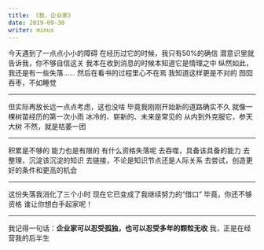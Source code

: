 ```yaml
---
title: 《我，企业家》
date: 2019-09-30
writer: minus
---
```


今天遇到了一点点小小的障碍
在经历过它的时候，我只有50%的确信
潜意识里就告诉我，你不够自信这关
我本在收到消息的时候本知道它是情理之中
纵然如此，我还是有一些失落……
然后在看书的过程里心不在焉
我知道这样更是不对的
囫囵吞枣，不如睡觉
- - - - - 
但实际再放长远一点点考虑，这也没啥
毕竟我刚刚开始新的道路确实不久
就像一棵树苗经历的第一次小雨
冰冷的、崭新的、未来是常见的
从内到外克服它，参天大树
不然，就是枯萎一团
- - - - - 
积累是不够的
能力也是有限的
有什么资格失落呢
去吞噬，具备该具备的能力
去整理，沉淀该沉淀的知识
去链接，不论是知识节点还是人际关系
去尝试，创造更好的条件和更高的机会
- - - - - 
这份失落我消化了三个小时
现在它已变成了我继续努力的“借口”
毕竟，你还不够资格
谁让你想白手起家呢！
- - - - - 
我记得一句话：**企业家可以忍受孤独，也可以忍受多年的颗粒无收**
我，正是在经营我的后半生

